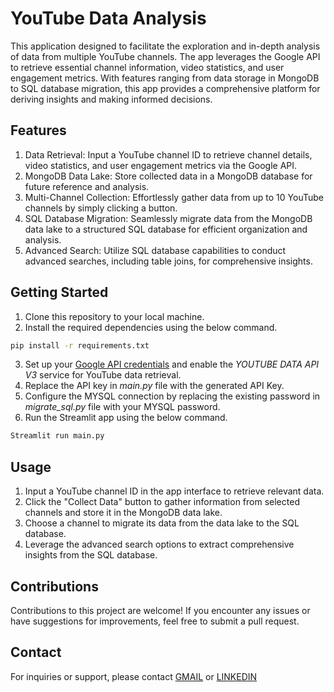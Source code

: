 # YouTube Data Analysis 
 This application designed to facilitate the exploration and in-depth analysis of data from multiple YouTube channels. The app leverages the Google API to retrieve essential channel information, video statistics, and user engagement metrics. With features ranging from data storage in MongoDB to SQL database migration, this app provides a comprehensive platform for deriving insights and making informed decisions.

## Features

1. Data Retrieval: Input a YouTube channel ID to retrieve channel details, video statistics, and user engagement metrics via the Google API.
2. MongoDB Data Lake: Store collected data in a MongoDB database for future reference and analysis.
3. Multi-Channel Collection: Effortlessly gather data from up to 10 YouTube channels by simply clicking a button.
4. SQL Database Migration: Seamlessly migrate data from the MongoDB data lake to a structured SQL database for efficient organization and analysis.
5. Advanced Search: Utilize SQL database capabilities to conduct advanced searches, including table joins, for comprehensive insights.

## Getting Started

1. Clone this repository to your local machine.
2. Install the required dependencies using the below command.
```bash
pip install -r requirements.txt
```
3. Set up your [Google API credentials](https://support.google.com/googleapi/answer/6158862?hl=en) and enable the *YOUTUBE DATA API V3* service for YouTube data retrieval.
4. Replace the API key in *main.py* file with the generated API Key. 
5. Configure the MYSQL connection by replacing the existing password in *migrate_sql.py* file with your MYSQL password. 
6. Run the Streamlit app using the below command.
   
```bash
Streamlit run main.py
```

## Usage
1. Input a YouTube channel ID in the app interface to retrieve relevant data.
2. Click the "Collect Data" button to gather information from selected channels and store it in the MongoDB data lake.
3. Choose a channel to migrate its data from the data lake to the SQL database.
4. Leverage the advanced search options to extract comprehensive insights from the SQL database.

## Contributions
Contributions to this project are welcome! If you encounter any issues or have suggestions for improvements, feel free to submit a pull request.

## Contact
For inquiries or support, please contact [GMAIL](balajigurusamy99@gmail.com) or 
[LINKEDIN](www.linkedin.com/in/balajiguru)


